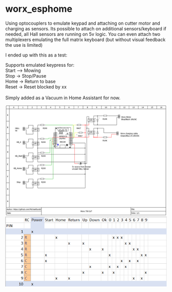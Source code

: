 # worx_esphome

Using optocouplers to emulate keypad and attaching on cutter motor and charging as sensors.
Its possible to attach on additional sensors/keyboard if needed, all Hall sensors are running on 5v logic.
You can even attach two multiplexers emulating the full matrix keyboard (but without visual feedback the use is limited)

I ended up with this as a test:

Supports emulated keypress for:<br>
Start –> Mowing<br>
Stop -> Stop/Pause<br>
Home -> Return to base<br>
Reset -> Reset blocked by xx<br>
<br>
Simply added as a Vacuum in Home Assistant for now.

![alt text](https://github.com/Michael0yodi/worx_esphome/blob/main/worx_79x_iot.png)
![alt text](https://github.com/Michael0yodi/worx_esphome/blob/main/worx_79x_keypad.png)
